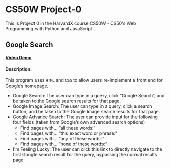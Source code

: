 # CS50W Project-0
This is Project 0 in the HarvardX course CS50W - CS50's Web Programming with Python and JavaScript

## Google Search
#### [Video Demo](https://youtu.be/V7iiM2qMr0Y)

#### Description:
This program uses `HTML` and `CSS` to allow users re-implement a front end for Google’s homepage.

* Google Search: The user can type in a query, click “Google Search”, and be taken to the Google search results for that page.
* Google Image Search: The user can type in a query, click a search button, and be taken to the Google Image search results for that page.
* Google Advance Search: The user can provide input for the following four fields (taken from Google’s own advanced search options)
  * Find pages with… “all these words:”
  * Find pages with… “this exact word or phrase:”
  * Find pages with… “any of these words:”
  * Find pages with… “none of these words:”
* I'm Feeling Lucky: The user can click this link to directly navigate to the first Google search result for the query, bypassing the normal results page
